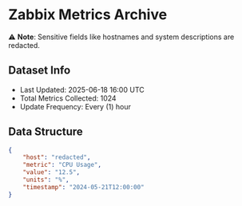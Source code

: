 # Zabbix Metrics Archive

⚠️ **Note**: Sensitive fields like hostnames and system descriptions are redacted.

## Dataset Info
- Last Updated: 2025-06-18 16:00 UTC
- Total Metrics Collected: 1024
- Update Frequency: Every (1) hour

## Data Structure
```json
{
    "host": "redacted",
    "metric": "CPU Usage",
    "value": "12.5",
    "units": "%",
    "timestamp": "2024-05-21T12:00:00"
}
```
